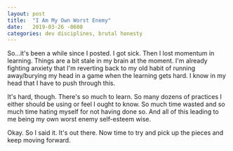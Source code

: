 ```yaml
---
layout: post
title:  "I Am My Own Worst Enemy"
date:   2019-03-26 -0600
categories: dev disciplines, brutal honesty
---
```


So...it's been a while since I posted. I got sick. Then I lost momentum in learning. Things 
are a bit stale in my brain at the moment. I'm already fighting anxiety that I'm reverting back to my
old habit of running away/burying my head in a game when the learning gets hard. I know
in my head that I have to push through this.

It's hard, though. There's so much to learn. So many dozens of practices I either should be 
using or feel I ought to know. So much time wasted and so much time hating myself for not having
done so. And all of this leading to me being my own worst enemy self-esteem wise.

Okay. So I said it. It's out there. Now time to try and pick up the pieces and keep moving forward.